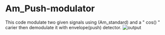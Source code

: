 # Am_Push-modulator
This code modulate two given signals using (Am_standard) and a " cos() " carier then demodulate it with envelope(push) detector.
![output](https://github.com/TheOtherGuy369/Am_Push-modulator/assets/59264293/8256589a-37a3-428a-ae04-cd615c68a43a)
